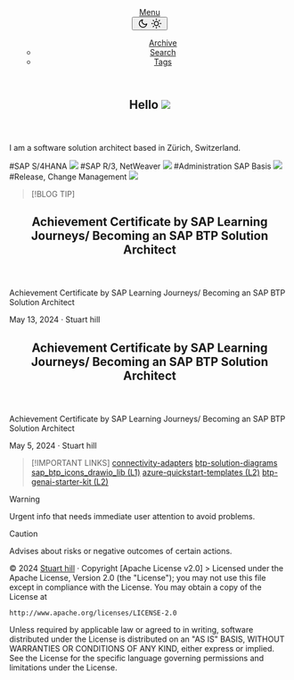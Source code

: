 <html lang="en" dir="auto"><head><meta name="generator" content="Hugo 0.125.7"><meta charset="utf-8"><meta http-equiv="X-UA-Compatible" content="IE=edge"><meta name="viewport" content="width=device-width,initial-scale=1,shrink-to-fit=no"><meta name="robots" content="index, follow"><header class="header"><nav class="nav"><div class="logo"><a href="https://blog.https://github.com/stuarthill0/hillinfo/.me/" accesskey="h" title="Menu">Menu</a><div class="logo-switches"><button id="theme-toggle" accesskey="t" title="(Alt + T)"><svg id="moon" xmlns="http://www.w3.org/2000/svg" width="24" height="18" viewBox="0 0 24 24" fill="none" stroke="currentcolor" stroke-width="2" stroke-linecap="round" stroke-linejoin="round"><path d="M21 12.79A9 9 0 1111.21 3 7 7 0 0021 12.79z"></path></svg><svg id="sun" xmlns="http://www.w3.org/2000/svg" width="24" height="18" viewBox="0 0 24 24" fill="none" stroke="currentcolor" stroke-width="2" stroke-linecap="round" stroke-linejoin="round"><circle cx="12" cy="12" r="5"></circle><line x1="12" y1="1" x2="12" y2="3"></line><line x1="12" y1="21" x2="12" y2="23"></line><line x1="4.22" y1="4.22" x2="5.64" y2="5.64"></line><line x1="18.36" y1="18.36" x2="19.78" y2="19.78"></line><line x1="1" y1="12" x2="3" y2="12"></line><line x1="21" y1="12" x2="23" y2="12"></line><line x1="4.22" y1="19.78" x2="5.64" y2="18.36"></line><line x1="18.36" y1="5.64" x2="19.78" y2="4.22"></line></svg></button></div></div><ul id="menu"><ul><a href="https://github.com/stuarthill0/hillinfo/archive" title="Archive"><span>Archive</span></a><li><a href="https://github.com/stuarthill0/hillinfo/search/" title="Search (Alt + /)" accesskey="/"><span>Search</span></a></li><li><a href="https://github.com/stuarthill0/hillinfo/tags/" title="Tags"><span>Tags</span></a></li></ul></nav></header><main class="main"><article class="first-entry home-info"><header class="entry-header"><h1>Hello <img src="https://cdn.jsdelivr.net/gh/Readme-Workflows/Readme-Icons@main/icons/gifs/wave.gif"></h1></header><div class="entry-content">I am a software solution architect based in Zürich, Switzerland.</div> 

    
#SAP S/4HANA <img src="https://cdn.jsdelivr.net/gh/Readme-Workflows/Readme-Icons@main/icons/octicons/ApprovedChanges.svg"> #SAP R/3, NetWeaver <img src="https://cdn.jsdelivr.net/gh/Readme-Workflows/Readme-Icons@main/icons/octicons/ApprovedChangesGrey.svg">  #Administration SAP Basis  <img src="https://cdn.jsdelivr.net/gh/Readme-Workflows/Readme-Icons@main/icons/octicons/StarredRepositoryYellow.svg">  #Release, Change Management  <img src="https://cdn.jsdelivr.net/gh/Readme-Workflows/Readme-Icons@main/icons/octicons/StarredRepository.svg">

> [!BLOG TIP]

<header class="entry-header"><h2 class="entry-hint-parent">Achievement Certificate by SAP Learning Journeys/ Becoming an SAP BTP Solution Architect</h2></header><div class="entry-content"><p>Achievement Certificate by SAP Learning Journeys/ Becoming an SAP BTP Solution Architect</p></div><footer class="entry-footer"><span title="2024-05-13 00:00:00 +0000 UTC">May 13, 2024</span>&nbsp;·&nbsp;Stuart hill</footer><a class="entry-link" aria-label="post link to Achievement Certificate by SAP Learning Journeys/ Becoming an SAP BTP Solution Architect" href="https://learning.sap.com/learning-journeys/becoming-an-sap-btp-solution-architect/defining-the-integration-strategy"></a></article><article class="post-entry"><header class="entry-header"><h2 class="entry-hint-parent">Achievement Certificate by SAP Learning Journeys/ Becoming an SAP BTP Solution Architect</h2></header><div class="entry-content"><p>Achievement Certificate by SAP Learning Journeys/ Becoming an SAP BTP Solution Architect</p></div><footer class="entry-footer"><span title="2024-05-05 00:00:00 +0000 UTC">May 5, 2024</span>&nbsp;·&nbsp;Stuart hill</footer><a class="entry-link" aria-label="post link to Achievement Certificate by SAP Learning Journeys/ Becoming an SAP BTP Solution Architect" href="https://github.com/stuarthill0/hillinfo/posts/Becoming an SAP BTP Solution Architect/"></a></article></main>


> [!IMPORTANT LINKS]
<span><a href="https://help.sap.com/docs/cloud-integration/sap-cloud-integration/connectivity-adapters?locale=en-US">connectivity-adapters</a></span>
<span><a href="https://github.com/SAP/btp-solution-diagrams/tree/main/assets#sap-btp-solution-diagram-assets">btp-solution-diagrams</a></span>
<span><a href="stuarthill0/sap_btp_icons_drawio_lib (L1)">sap_btp_icons_drawio_lib (L1)</a></span>
<span><a href="stuarthill0/azure-quickstart-templates (L2)">azure-quickstart-templates (L2)</a></span>
<span><a href="stuarthill0/btp-genai-starter-kit (L2)">btp-genai-starter-kit (L2)</a></span>

> [!WARNING]
> Urgent info that needs immediate user attention to avoid problems.

> [!CAUTION]
> Advises about risks or negative outcomes of certain actions.

<footer class="footer"><span>© 2024 <a href="https://github.com/stuarthill0/hillinfo/">Stuart hill</a></span> ·
<span>Copyright [Apache License v2.0]
>
Licensed under the Apache License, Version 2.0 (the "License");
you may not use this file except in compliance with the License.
You may obtain a copy of the License at

    http://www.apache.org/licenses/LICENSE-2.0

Unless required by applicable law or agreed to in writing, software
distributed under the License is distributed on an "AS IS" BASIS,
WITHOUT WARRANTIES OR CONDITIONS OF ANY KIND, either express or implied.
See the License for the specific language governing permissions and
limitations under the License.
